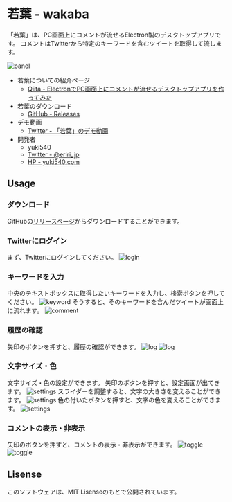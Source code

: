# 若葉 - wakaba
「若葉」は、PC画面上にコメントが流せるElectron製のデスクトップアプリです。
コメントはTwitterから特定のキーワードを含むツイートを取得して流します。

![panel](./__sample__/panel.png)

- 若葉についての紹介ページ
  - [Qiita - ElectronでPC画面上にコメントが流せるデスクトップアプリを作ってみた](http://qiita.com/yuki540/items/bd122f4105eb6dc4c9c4)
- 若葉のダウンロード
  - [GitHub - Releases](https://github.com/yuki540net/wakaba/releases/tag/v0.0.1)
- デモ動画
  - [Twitter - 「若葉」のデモ動画](https://twitter.com/eriri_jp/status/843348414305783808)
- 開発者
  - yuki540
  - [Twitter - @eriri_jp](https://twitter.com/eriri_jp)
  - [HP - yuki540.com](http://yuki540.com)

## Usage
### ダウンロード
GitHubの[リリースページ](https://github.com/yuki540net/wakaba/releases)からダウンロードすることができます。

### Twitterにログイン
まず、Twitterにログインしてください。
![login](./__sample__/login.png)

### キーワードを入力
中央のテキストボックスに取得したいキーワードを入力し、検索ボタンを押してください。
![keyword](./__sample__/keyword.png)
そうすると、そのキーワードを含んだツイートが画面上に流れます。
![comment](./__sample__/comment.png)

### 履歴の確認
矢印のボタンを押すと、履歴の確認ができます。
![log](./__sample__/log_1.png)
![log](./__sample__/log_2.png)

### 文字サイズ・色
文字サイズ・色の設定ができます。
矢印のボタンを押すと、設定画面が出てきます。
![settings](./__sample__/settings_1.png)
スライダーを調整すると、文字の大きさを変えることができます。
![settings](./__sample__/settings_2.png)
色の付いたボタンを押すと、文字の色を変えることができます。
![settings](./__sample__/settings_3.png)

### コメントの表示・非表示
矢印のボタンを押すと、コメントの表示・非表示ができます。
![toggle](./__sample__/toggle_1.png)
![toggle](./__sample__/toggle_2.png)

## Lisense
このソフトウェアは、MIT Lisenseのもとで公開されています。
